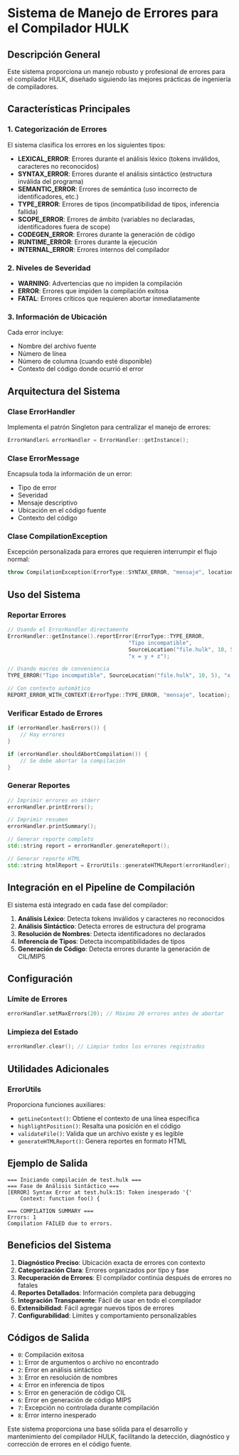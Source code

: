 # Sistema de Manejo de Errores para el Compilador HULK

## Descripción General

Este sistema proporciona un manejo robusto y profesional de errores para el compilador HULK, diseñado siguiendo las mejores prácticas de ingeniería de compiladores.

## Características Principales

### 1. Categorización de Errores

El sistema clasifica los errores en los siguientes tipos:

- **LEXICAL_ERROR**: Errores durante el análisis léxico (tokens inválidos, caracteres no reconocidos)
- **SYNTAX_ERROR**: Errores durante el análisis sintáctico (estructura inválida del programa)
- **SEMANTIC_ERROR**: Errores de semántica (uso incorrecto de identificadores, etc.)
- **TYPE_ERROR**: Errores de tipos (incompatibilidad de tipos, inferencia fallida)
- **SCOPE_ERROR**: Errores de ámbito (variables no declaradas, identificadores fuera de scope)
- **CODEGEN_ERROR**: Errores durante la generación de código
- **RUNTIME_ERROR**: Errores durante la ejecución
- **INTERNAL_ERROR**: Errores internos del compilador

### 2. Niveles de Severidad

- **WARNING**: Advertencias que no impiden la compilación
- **ERROR**: Errores que impiden la compilación exitosa
- **FATAL**: Errores críticos que requieren abortar inmediatamente

### 3. Información de Ubicación

Cada error incluye:
- Nombre del archivo fuente
- Número de línea
- Número de columna (cuando esté disponible)
- Contexto del código donde ocurrió el error

## Arquitectura del Sistema

### Clase ErrorHandler

Implementa el patrón Singleton para centralizar el manejo de errores:

```cpp
ErrorHandler& errorHandler = ErrorHandler::getInstance();
```

### Clase ErrorMessage

Encapsula toda la información de un error:
- Tipo de error
- Severidad
- Mensaje descriptivo
- Ubicación en el código fuente
- Contexto del código

### Clase CompilationException

Excepción personalizada para errores que requieren interrumpir el flujo normal:

```cpp
throw CompilationException(ErrorType::SYNTAX_ERROR, "mensaje", location);
```

## Uso del Sistema

### Reportar Errores

```cpp
// Usando el ErrorHandler directamente
ErrorHandler::getInstance().reportError(ErrorType::TYPE_ERROR, 
                                      "Tipo incompatible", 
                                      SourceLocation("file.hulk", 10, 5),
                                      "x = y + z");

// Usando macros de conveniencia
TYPE_ERROR("Tipo incompatible", SourceLocation("file.hulk", 10, 5), "x = y + z");

// Con contexto automático
REPORT_ERROR_WITH_CONTEXT(ErrorType::TYPE_ERROR, "mensaje", location);
```

### Verificar Estado de Errores

```cpp
if (errorHandler.hasErrors()) {
    // Hay errores
}

if (errorHandler.shouldAbortCompilation()) {
    // Se debe abortar la compilación
}
```

### Generar Reportes

```cpp
// Imprimir errores en stderr
errorHandler.printErrors();

// Imprimir resumen
errorHandler.printSummary();

// Generar reporte completo
std::string report = errorHandler.generateReport();

// Generar reporte HTML
std::string htmlReport = ErrorUtils::generateHTMLReport(errorHandler);
```

## Integración en el Pipeline de Compilación

El sistema está integrado en cada fase del compilador:

1. **Análisis Léxico**: Detecta tokens inválidos y caracteres no reconocidos
2. **Análisis Sintáctico**: Detecta errores de estructura del programa
3. **Resolución de Nombres**: Detecta identificadores no declarados
4. **Inferencia de Tipos**: Detecta incompatibilidades de tipos
5. **Generación de Código**: Detecta errores durante la generación de CIL/MIPS

## Configuración

### Límite de Errores

```cpp
errorHandler.setMaxErrors(20); // Máximo 20 errores antes de abortar
```

### Limpieza del Estado

```cpp
errorHandler.clear(); // Limpiar todos los errores registrados
```

## Utilidades Adicionales

### ErrorUtils

Proporciona funciones auxiliares:

- `getLineContext()`: Obtiene el contexto de una línea específica
- `highlightPosition()`: Resalta una posición en el código
- `validateFile()`: Valida que un archivo existe y es legible
- `generateHTMLReport()`: Genera reportes en formato HTML

## Ejemplo de Salida

```
=== Iniciando compilación de test.hulk ===
=== Fase de Análisis Sintáctico ===
[ERROR] Syntax Error at test.hulk:15: Token inesperado '{'
    Context: function foo() {

=== COMPILATION SUMMARY ===
Errors: 1
Compilation FAILED due to errors.
```

## Beneficios del Sistema

1. **Diagnóstico Preciso**: Ubicación exacta de errores con contexto
2. **Categorización Clara**: Errores organizados por tipo y fase
3. **Recuperación de Errores**: El compilador continúa después de errores no fatales
4. **Reportes Detallados**: Información completa para debugging
5. **Integración Transparente**: Fácil de usar en todo el compilador
6. **Extensibilidad**: Fácil agregar nuevos tipos de errores
7. **Configurabilidad**: Límites y comportamiento personalizables

## Códigos de Salida

- `0`: Compilación exitosa
- `1`: Error de argumentos o archivo no encontrado
- `2`: Error en análisis sintáctico
- `3`: Error en resolución de nombres
- `4`: Error en inferencia de tipos
- `5`: Error en generación de código CIL
- `6`: Error en generación de código MIPS
- `7`: Excepción no controlada durante compilación
- `8`: Error interno inesperado

Este sistema proporciona una base sólida para el desarrollo y mantenimiento del compilador HULK, facilitando la detección, diagnóstico y corrección de errores en el código fuente.
